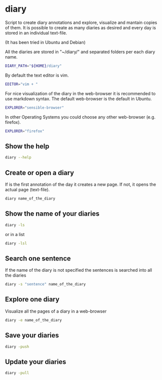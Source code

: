 # diary

Script to create diary annotations and explore, visualize and mantain copies of
them. It is possible to create as many diaries as desired and every day is
stored in an individual text-file.

(It has been tried in Ubuntu and Debian)

All the diaries are stored in "~/diary/" and separated folders per each diary
name.

```bash
DIARY_PATH="${HOME}/diary"
```

By default the text editor is vim.

```bash
EDITOR="vim + "
```

For nice visualization of the diary in the web-browser it is recommended to use
markdown syntax. The default web-browser is the default in Ubuntu.

```bash
EXPLORER="sensible-browser"
```

In other Operating Systems you could choose any other web-browser (e.g. firefox).

```bash
EXPLORER="firefox"
```

Show the help
-------------
```sh
diary --help
```

Create or open a diary
----------------------

If is the first annotation of the day it creates a new page. If not, it opens
the actual page (text-file).

```sh
diary name_of_the_diary
```

Show the name of your diaries
----------------------------

```sh
diary -ls
```

or in a list

```sh
diary -lsl
```

Search one sentence
-------------------

If the name of the diary is not specified the sentences is searched into all
the diaries

```sh
diary -s "sentence" name_of_the_diary
```

Explore one diary
-----------------

Visualize all the pages of a diary in a web-browser

```sh
diary -e name_of_the_diary
```

Save your diaries
-----------------

```sh
diary -push
```

Update your diaries
-------------------

```sh
diary -pull
```
